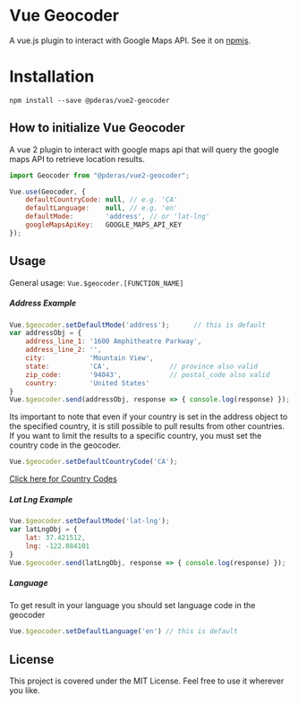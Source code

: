 # Vue Geocoder
A vue.js plugin to interact with Google Maps API. See it on [npmjs](https://www.npmjs.com/package/@pderas/vue2-geocoder).

# Installation
```npm install --save @pderas/vue2-geocoder```

## How to initialize Vue Geocoder
A vue 2 plugin to interact with google maps api that will query the google maps API to retrieve location results.

```javascript
import Geocoder from "@pderas/vue2-geocoder";

Vue.use(Geocoder, {
    defaultCountryCode: null, // e.g. 'CA'
    defaultLanguage:    null, // e.g. 'en'
    defaultMode:        'address', // or 'lat-lng'
    googleMapsApiKey:   GOOGLE_MAPS_API_KEY
});
```
## Usage
General usage: ```Vue.$geocoder.[FUNCTION_NAME]```

##### Address Example
```javascript
Vue.$geocoder.setDefaultMode('address');      // this is default
var addressObj = {
    address_line_1: '1600 Amphitheatre Parkway',
    address_line_2: '',
    city:           'Mountain View',
    state:          'CA',               // province also valid
    zip_code:       '94043',            // postal_code also valid
    country:        'United States'
}
Vue.$geocoder.send(addressObj, response => { console.log(response) });
```

Its important to note that even if your country is set in the address object to the specified country, it is still possible to pull results from other countries. If you want to limit the results to a specific country, you must set the country code in the geocoder.
```javascript
Vue.$geocoder.setDefaultCountryCode('CA');
```
[Click here for Country Codes](https://developers.google.com/maps/coverage)

##### Lat Lng Example
```javascript
Vue.$geocoder.setDefaultMode('lat-lng');
var latLngObj = {
    lat: 37.421512,
    lng: -122.084101
}
Vue.$geocoder.send(latLngObj, response => { console.log(response) });
```

##### Language
To get result in your language you should set language code in the geocoder
```javascript
Vue.$geocoder.setDefaultLanguage('en') // this is default
```

## License
This project is covered under the MIT License. Feel free to use it wherever you like.
